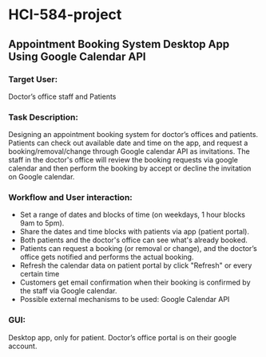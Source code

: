 # HCI-584-project

## Appointment Booking System Desktop App Using Google Calendar API

### Target User:
Doctor’s office staff and Patients

### Task Description:
Designing an appointment booking system for doctor’s offices and patients. Patients can check out available date and time on the app, and request a booking/removal/change through Google calendar API as invitations. The staff in the doctor's office will review the booking requests via google calendar and then perform the booking by accept or decline the invitation on Google calendar.  

### Workflow and User interaction:
- Set a range of dates and blocks of time (on weekdays, 1 hour blocks 9am to 5pm).
- Share the dates and time blocks with patients via app (patient portal). 
- Both patients and the doctor's office can see what's already booked.
- Patients can request a booking (or removal or change), and the doctor’s office gets notified and performs the actual booking.
- Refresh the calendar data on patient portal by click "Refresh" or every certain time
- Customers get email confirmation when their booking is confirmed by the staff via Google calendar.
- Possible external mechanisms to be used:
    Google Calendar API

### GUI:
Desktop app, only for patient. Doctor’s office portal is on their google account.
